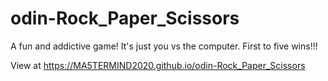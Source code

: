 # odin-Rock_Paper_Scissors
A fun and addictive game! It's just you vs the computer. First to five wins!!!

View at https://MA5TERMIND2020.github.io/odin-Rock_Paper_Scissors

